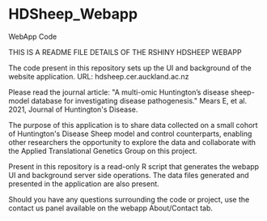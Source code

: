 # HDSheep_Webapp

WebApp Code

THIS IS A README FILE DETAILS OF THE RSHINY HDSHEEP WEBAPP

The code present in this repository sets up the UI and background of the website application. URL: hdsheep.cer.auckland.ac.nz

Please read the journal article: "A multi-omic Huntington’s disease sheep-model database for investigating disease pathogenesis." Mears E, et al. 2021, Journal of Huntington's Disease.

The purpose of this application is to share data collected on a small cohort of Huntington's Disease Sheep model and control counterparts, enabling other researchers the opportunity to explore the data and collaborate with the Applied Translational Genetics Group on this project.

Present in this repository is a read-only R script that generates the webapp UI and background server side operations. The data files generated and presented in the application are also present.

Should you have any questions surrounding the code or project, use the contact us panel available on the webapp About/Contact tab.

